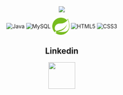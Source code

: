 <p align="center">
  <img align="center" height="190" src="https://github-readme-stats.anuraghazra1.vercel.app/api/top-langs/?username=nickolasflamel1&layout=compact&show_icons=true&hide=&count_private=true&title_color=3382ed&text_color=000000&icon_color=3382ed&bg_color=fffff&hide_border=true&border_color=000000&show_icons=true">
</p>

<p align="center">
<img src="https://raw.githubusercontent.com/danielcranney/readme-generator/main/public/icons/skills/java-colored.svg" width="45" height="45" alt="Java" align="center">
<img src="https://raw.githubusercontent.com/danielcranney/readme-generator/main/public/icons/skills/mysql-colored.svg" width="45" height="45" alt="MySQL" align="center">
<img src="https://github.com/devicons/devicon/blob/master/icons/spring/spring-original.svg" width="45" height="45" alt="SpringBoot" align="center">
<img src="https://raw.githubusercontent.com/danielcranney/readme-generator/main/public/icons/skills/html5-colored.svg" width="45" height="45" alt="HTML5" align="center">
<img src="https://raw.githubusercontent.com/danielcranney/readme-generator/main/public/icons/skills/css3-colored.svg" width="45" height="45" alt="CSS3" align="center">
</p>

<h2 align="center">Linkedin</h2>
<p align="center">
  <a href="https://www.linkedin.com/in/nickolas-flamel/" target="_blank" rel="noreferrer"><img src="https://raw.githubusercontent.com/danielcranney/readme-generator/main/public/icons/socials/linkedin.svg" width="70" height="70"></a>
</p>
